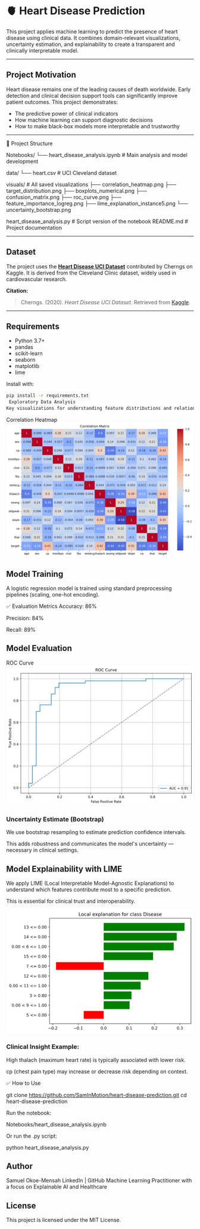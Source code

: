 # 🫀 Heart Disease Prediction

This project applies machine learning to predict the presence of heart disease using clinical data. It combines domain-relevant visualizations, uncertainty estimation, and explainability to create a transparent and clinically interpretable model.

---

##  Project Motivation

Heart disease remains one of the leading causes of death worldwide. Early detection and clinical decision support tools can significantly improve patient outcomes. This project demonstrates:

- The predictive power of clinical indicators
- How machine learning can support diagnostic decisions
- How to make black-box models more interpretable and trustworthy

---

📁 Project Structure

Notebooks/
└── heart_disease_analysis.ipynb       # Main analysis and model development

data/
└── heart.csv                          # UCI Cleveland dataset

visuals/                               # All saved visualizations
├── correlation_heatmap.png
├── target_distribution.png
├── boxplots_numerical.png
├── confusion_matrix.png
├── roc_curve.png
├── feature_importance_logreg.png
├── lime_explanation_instance5.png
└── uncertainty_bootstrap.png

heart_disease_analysis.py              # Script version of the notebook
README.md                              # Project documentation



---

##  Dataset

The project uses the **[Heart Disease UCI Dataset](https://www.kaggle.com/datasets/cherngs/heart-disease-cleveland-uci)** contributed by Cherngs on Kaggle. It is derived from the Cleveland Clinic dataset, widely used in cardiovascular research.

**Citation:**
> Cherngs. (2020). *Heart Disease UCI Dataset*. Retrieved from [Kaggle](https://www.kaggle.com/datasets/cherngs/heart-disease-cleveland-uci).

---

##  Requirements

- Python 3.7+
- pandas
- scikit-learn
- seaborn
- matplotlib
- lime

Install with:

```bash
pip install -r requirements.txt
 Exploratory Data Analysis
Key visualizations for understanding feature distributions and relationships:


```

 Correlation Heatmap
![Correlation Heatmap](visuals/correlation_heatmap.png)


 


 ##  Model Training
A logistic regression model is trained using standard preprocessing pipelines (scaling, one-hot encoding).

✅ Evaluation Metrics
Accuracy: 86%

Precision: 84%

Recall: 89%

##  Model Evaluation



 ROC Curve
![ROC Curve](visuals/roc_curve.png)

 
 ###  Uncertainty Estimate (Bootstrap)



We use bootstrap resampling to estimate prediction confidence intervals.


This adds robustness and communicates the model's uncertainty — necessary in clinical settings.


##  Model Explainability with LIME
We apply LIME (Local Interpretable Model-Agnostic Explanations) to understand which features contribute most to a specific prediction.

This is essential for clinical trust and interoperability.

![LIME Explanation](visuals/lime_explanation_instance5.png)


###  Clinical Insight Example:

High thalach (maximum heart rate) is typically associated with lower risk.

cp (chest pain type) may increase or decrease risk depending on context.


✅ How to Use

git clone https://github.com/SamInMotion/heart-disease-prediction.git
cd heart-disease-prediction

Run the notebook:

Notebooks/heart_disease_analysis.ipynb

Or run the .py script:

python heart_disease_analysis.py


##  Author
Samuel Okoe-Mensah
LinkedIn | GitHub
Machine Learning Practitioner with a focus on Explainable AI and Healthcare

##  License
This project is licensed under the MIT License.
